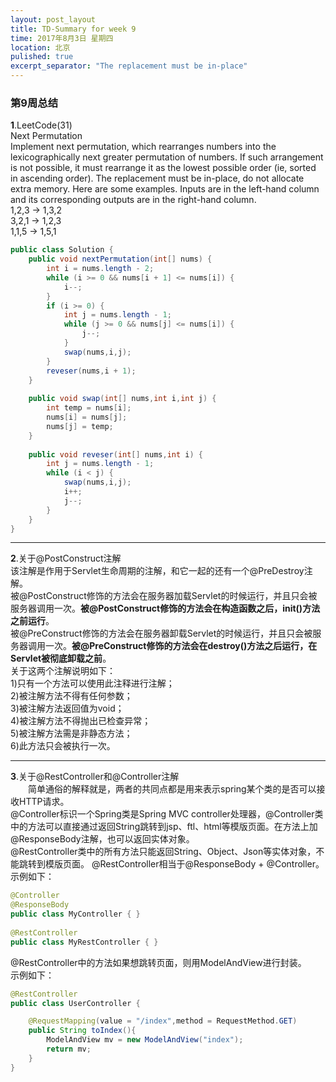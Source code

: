 ```yaml
---
layout: post_layout
title: TD-Summary for week 9
time: 2017年8月3日 星期四
location: 北京
pulished: true
excerpt_separator: "The replacement must be in-place"
---
```


### 第9周总结

**1**.LeetCode(31)  
Next Permutation   
Implement next permutation, which rearranges numbers into the lexicographically next greater permutation of numbers.
If such arrangement is not possible, it must rearrange it as the lowest possible order (ie, sorted in ascending order).
The replacement must be in-place, do not allocate extra memory.
Here are some examples. Inputs are in the left-hand column and its corresponding outputs are in the right-hand column.  
1,2,3 → 1,3,2  
3,2,1 → 1,2,3  
1,1,5 → 1,5,1
```Java
public class Solution {
    public void nextPermutation(int[] nums) {
        int i = nums.length - 2;
        while (i >= 0 && nums[i + 1] <= nums[i]) {
            i--;
        }
        if (i >= 0) {
            int j = nums.length - 1;
            while (j >= 0 && nums[j] <= nums[i]) {
                j--;
            }
            swap(nums,i,j);
        }
        reveser(nums,i + 1);    
    }
    
    public void swap(int[] nums,int i,int j) {
        int temp = nums[i];
        nums[i] = nums[j];
        nums[j] = temp;
    }
    
    public void reveser(int[] nums,int i) { 
        int j = nums.length - 1;
        while (i < j) {
            swap(nums,i,j);
            i++;
            j--;
        }
    }
}
```

---
**2**.关于@PostConstruct注解  
该注解是作用于Servlet生命周期的注解，和它一起的还有一个@PreDestroy注解。  
被@PostConstruct修饰的方法会在服务器加载Servlet的时候运行，并且只会被服务器调用一次。**被@PostConstruct修饰的方法会在构造函数之后，init()方法之前运行**。  
被@PreConstruct修饰的方法会在服务器卸载Servlet的时候运行，并且只会被服务器调用一次。**被@PreConstruct修饰的方法会在destroy()方法之后运行，在Servlet被彻底卸载之前**。  
关于这两个注解说明如下：   
1)只有一个方法可以使用此注释进行注解；  
2)被注解方法不得有任何参数；  
3)被注解方法返回值为void；  
4)被注解方法不得抛出已检查异常；  
5)被注解方法需是非静态方法；  
6)此方法只会被执行一次。

---
**3**.关于@RestController和@Controller注解  
　　简单通俗的解释就是，两者的共同点都是用来表示spring某个类的是否可以接收HTTP请求。  
@Controller标识一个Spring类是Spring MVC controller处理器，@Controller类中的方法可以直接通过返回String跳转到jsp、ftl、html等模版页面。在方法上加@ResponseBody注解，也可以返回实体对象。  
@RestController类中的所有方法只能返回String、Object、Json等实体对象，不能跳转到模版页面。
@RestController相当于@ResponseBody + @Controller。  
示例如下：
```Java
@Controller  
@ResponseBody  
public class MyController { }  
  
@RestController  
public class MyRestController { } 
```
@RestController中的方法如果想跳转页面，则用ModelAndView进行封装。  
示例如下：
```Java
@RestController
public class UserController {

    @RequestMapping(value = "/index",method = RequestMethod.GET)
    public String toIndex(){
        ModelAndView mv = new ModelAndView("index");
      	return mv;    
    }
}
```
